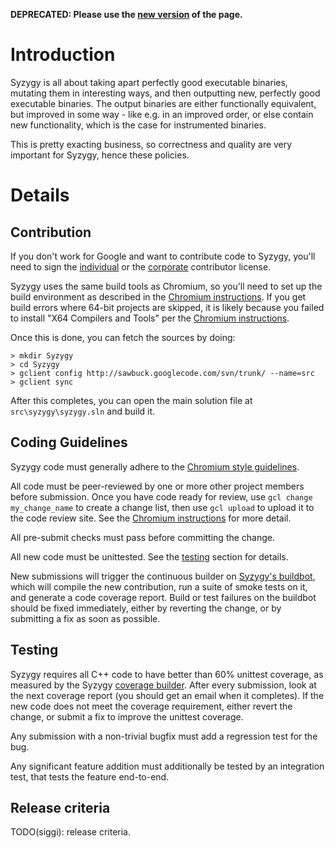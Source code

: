 **DEPRECATED: Please use the [new version](https://code.google.com/p/syzygy/wiki/SyzygyDevelopmentGuide) of the page.**


# Introduction #

Syzygy is all about taking apart perfectly good executable binaries, mutating them in interesting ways, and then outputting new, perfectly good executable binaries.
The output binaries are either functionally equivalent, but improved in some way - like e.g. in an improved order, or else contain new functionality, which is the case for instrumented binaries.

This is pretty exacting business, so correctness and quality are very important for Syzygy, hence these policies.

# Details #

## Contribution ##

If you don't work for Google and want to contribute code to Syzygy, you'll need to sign the [individual](http://code.google.com/legal/individual-cla-v1.0.html) or the [corporate](http://code.google.com/legal/corporate-cla-v1.0.html) contributor license.

Syzygy uses the same build tools as Chromium, so you'll need to set up the build environment as described in the [Chromium instructions](http://www.chromium.org/developers/how-tos/build-instructions-windows#TOC-Build-environment).  If you get build errors where 64-bit projects are skipped, it is likely because you failed to install "X64 Compilers and Tools" per the [Chromium instructions](http://www.chromium.org/developers/how-tos/build-instructions-windows#TOC-Build-environment).

Once this is done, you can fetch the sources by doing:
```
> mkdir Syzygy
> cd Syzygy
> gclient config http://sawbuck.googlecode.com/svn/trunk/ --name=src
> gclient sync
```
After this completes, you can open the main solution file at `src\syzygy\syzygy.sln` and build it.

## Coding Guidelines ##

Syzygy code must generally adhere to the [Chromium style guidelines](http://www.chromium.org/developers/coding-style).

All code must be peer-reviewed by one or more other project members before submission.
Once you have code ready for review, use `gcl change my_change_name` to create a change list, then use `gcl upload` to upload it to the code review site. See the [Chromium instructions](http://www.chromium.org/developers/contributing-code#TOC-Upload-your-change-to-Rietveld) for more detail.

All pre-submit checks must pass before committing the change.

All new code must be unittested. See the [testing](#Testing.md) section for details.

New submissions will trigger the continuous builder on [Syzygy's buildbot](http://build.chromium.org/p/client.syzygy/console), which will compile the new contribution, run a suite of smoke tests on it, and generate a code coverage report.
Build or test failures on the buildbot should be fixed immediately, either by reverting the change, or by submitting a fix as soon as possible.

## Testing ##

Syzygy requires all C++ code to have better than 60% unittest coverage, as measured by the Syzygy [coverage builder](http://chromegw.corp.google.com/i/client.syzygy/builders/Syzygy%20Coverage).
After every submission, look at the next coverage report (you should get an email when it completes).
If the new code does not meet the coverage requirement, either revert the change, or submit a fix to improve the unittest coverage.

Any submission with a non-trivial bugfix must add a regression test for the bug.

Any significant feature addition must additionally be tested by an integration test, that tests the feature end-to-end.

## Release criteria ##

TODO(siggi): release criteria.